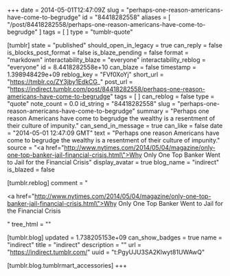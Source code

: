 +++
date = 2014-05-01T12:47:09Z
slug = "perhaps-one-reason-americans-have-come-to-begrudge"
id = "84418282558"
aliases = [ "/post/84418282558/perhaps-one-reason-americans-have-come-to-begrudge" ]
tags = [ ]
type = "tumblr-quote"

[tumblr]
state = "published"
should_open_in_legacy = true
can_reply = false
is_blocks_post_format = false
is_blaze_pending = false
format = "markdown"
interactability_blaze = "everyone"
interactability_reblog = "everyone"
id = 8.4418282558e+10
can_blaze = false
timestamp = 1.398948429e+09
reblog_key = "FVf0XoYj"
short_url = "https://tmblr.co/ZY3jby1EdkCG_"
post_url = "https://indirect.tumblr.com/post/84418282558/perhaps-one-reason-americans-have-come-to-begrudge"
tags = [ ]
can_reblog = false
type = "quote"
note_count = 0.0
id_string = "84418282558"
slug = "perhaps-one-reason-americans-have-come-to-begrudge"
summary = "Perhaps one reason Americans have come to begrudge the wealthy is a resentment of their culture of impunity."
can_send_in_message = true
can_like = false
date = "2014-05-01 12:47:09 GMT"
text = "Perhaps one reason Americans have come to begrudge the wealthy is a resentment of their culture of impunity."
source = "<a href=\"http://www.nytimes.com/2014/05/04/magazine/only-one-top-banker-jail-financial-crisis.html\">Why Only One Top Banker Went to Jail for the Financial Crisis</a>"
display_avatar = true
blog_name = "indirect"
is_blazed = false

[tumblr.reblog]
comment = "<p><a href=\"http://www.nytimes.com/2014/05/04/magazine/only-one-top-banker-jail-financial-crisis.html\">Why Only One Top Banker Went to Jail for the Financial Crisis</a></p>"
tree_html = ""

[tumblr.blog]
updated = 1.738205153e+09
can_show_badges = true
name = "indirect"
title = "indirect"
description = ""
url = "https://indirect.tumblr.com/"
uuid = "t:PgyUJU3SA2Klwyt81UWAwQ"

[tumblr.blog.tumblrmart_accessories]
+++
